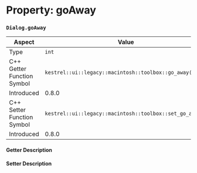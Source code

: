 
# Property: goAway
### `Dialog.goAway`

| Aspect | Value |
| --- | --- |
| Type | `int` |
| C++ Getter Function Symbol | `kestrel::ui::legacy::macintosh::toolbox::go_away()` |
| Introduced | 0.8.0 |
| C++ Setter Function Symbol | `kestrel::ui::legacy::macintosh::toolbox::set_go_away()` |
| Introduced | 0.8.0 |

#### Getter Description

#### Setter Description

